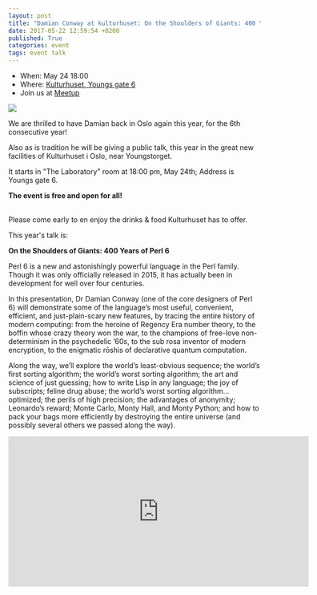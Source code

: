 ```yaml
---
layout: post
title: "Damian Conway at kulturhuset: On the Shoulders of Giants: 400 Years of Perl 6"
date: 2017-05-22 12:59:54 +0200
published: True
categories: event
tags: event talk
---
```


* When: May 24 18:00
* Where: [Kulturhuset, Youngs gate 6](https://maps.google.com/maps?f=q&hl=en&q=Youngs+gate+6%2C+Oslo%2C+no)
* Join us at [Meetup](https://www.meetup.com/Oslo-pm/events/240177542/)

<img src="https://secure.meetupstatic.com/photos/event/8/d/f/6/600_461196342.jpeg">

We are thrilled to have Damian back in Oslo again this year, for the 6th consecutive year!

Also as is tradition he will be giving a public talk, this year in the great new facilities of Kulturhuset i Oslo, near Youngstorget.

It starts in &quot;The Laboratory&quot; room at 18:00 pm, May 24th; Address is Youngs gate 6.

<b>The event is free and open for all!</b>

<br>Please come early to en enjoy the drinks &amp; food Kulturhuset has to offer.

This year&#39;s talk is:

<b>On the Shoulders of Giants: 400 Years of Perl 6</b>

Perl 6 is a new and astonishingly powerful language in the Perl family. Though it was only officially released in 2015, it has actually been in development for well over four centuries.

In this presentation, Dr Damian Conway (one of the core designers of Perl 6) will demonstrate some of the language’s most useful, convenient, efficient, and just-plain-scary new features, by tracing the entire history of modern computing: from the heroine of Regency Era number theory, to the boffin whose crazy theory won the war, to the champions of free-love non-determinism in the psychedelic ’60s, to the sub rosa inventor of modern encryption, to the enigmatic rōshis of declarative quantum computation.

Along the way, we’ll explore the world’s least-obvious sequence; the world’s first sorting algorithm; the world’s worst sorting algorithm; the art and science of just guessing; how to write Lisp in any language; the joy of subscripts; feline drug abuse; the world’s worst sorting algorithm... optimized; the perils of high precision; the advantages of anonymity; Leonardo’s reward; Monte Carlo, Monty Hall, and Monty Python; and how to pack your bags more efficiently by destroying the entire universe (and possibly several others we passed along the way).

<iframe class="google-maps" src="https://www.google.com/maps/embed/v1/place?q=q=Youngs+gate+6%2C+Oslo%2C+no&key=AIzaSyASIjsQVcDWLnkdszZ-yw13Qcs-iFk8Q4Y" width="600" height="300" frameborder="0" allowfullscreen></iframe>
